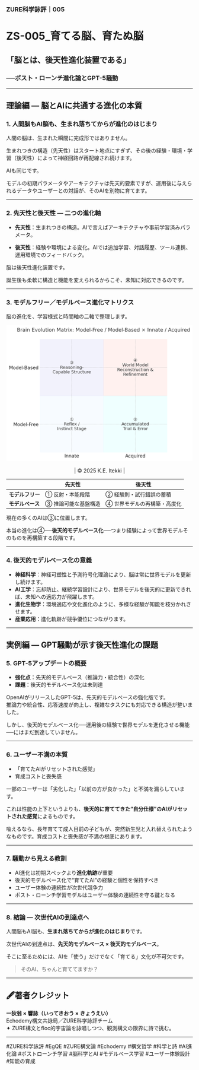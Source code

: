 ### ZURE科学詠評｜005

# ZS-005_育てる脳、育たぬ脳

## 「脳とは、後天性進化装置である」

### **──ポスト・ローンチ進化論とGPT-5騒動**

---

## 理論編 — 脳とAIに共通する進化の本質

### 1. 人間脳もAI脳も、生まれ落ちてからが進化のはじまり

人間の脳は、生まれた瞬間に完成形ではありません。  

生まれつきの構造（先天性）はスタート地点にすぎず、その後の経験・環境・学習（後天性）によって神経回路が再配線され続けます。  

AIも同じです。  

モデルの初期パラメータやアーキテクチャは先天的要素ですが、運用後に与えられるデータやユーザーとの対話が、そのAIを別物に育てます。

---

### 2. 先天性と後天性 — 二つの進化軸

- **先天性**：生まれつきの構造。AIで言えばアーキテクチャや事前学習済みパラメータ。
    
- **後天性**：経験や環境による変化。AIでは追加学習、対話履歴、ツール連携、運用環境でのフィードバック。
    

脳は後天性進化装置です。  

誕生後も柔軟に構造と機能を変えられるからこそ、未知に対応できるのです。

---

### 3. モデルフリー／モデルベース進化マトリクス

脳の進化を、学習様式と時間軸の二軸で整理します。

![脳進化マトリクス](../assets/matrix_brain_evolution_corrected.png)
<p align="center">| © 2025 K.E. Itekki |</p>

|                 | **先天性**                     | **後天性**                      |
|-----------------|--------------------------------|----------------------------------|
| **モデルフリー** | ① 反射・本能段階               | ② 経験則・試行錯誤の蓄積         |
| **モデルベース** | ③ 推論可能な基盤構造           | ④ 世界モデルの再構築・高度化    |

現在の多くのAIは③に位置します。  

本当の進化は④──**後天的モデルベース化**──つまり経験によって世界モデルそのものを再構築する段階です。

---

### 4. 後天的モデルベース化の意義

- **神経科学**：神経可塑性と予測符号化理論により、脳は常に世界モデルを更新し続けます。 
- **AI工学**：忘却防止、継続学習設計により、世界モデルを後天的に更新できれば、未知への適応力が飛躍します。  
- **進化生物学**：環境適応や文化進化のように、多様な経験が知能を枝分かれさせます。 
- **産業応用**：進化軌跡が競争優位につながります。

---

## 実例編 — GPT騒動が示す後天性進化の課題

### 5. GPT-5アップデートの概要

- **強化点**：先天的モデルベース（推論力・統合性）の深化  
- **課題**：後天的モデルベース化は未到達

OpenAIがリリースしたGPT-5は、先天的モデルベースの強化版です。  
推論力や統合性、応答速度が向上し、複雑なタスクにも対応できる構造が整いました。  

しかし、後天的モデルベース化──運用後の経験で世界モデルを進化させる機能──にはまだ到達していません。

---

### 6. ユーザー不満の本質

- 「育てたAIがリセットされた感覚」  
- 育成コストと喪失感  

一部のユーザーは「劣化した」「以前の方が良かった」と不満を漏らしています。  

これは性能の上下というよりも、**後天的に育ててきた“自分仕様”のAIがリセットされた感覚**によるものです。  

喩えるなら、長年育てて成人目前の子どもが、突然新生児と入れ替えられたようなものです。育成コストと喪失感が不満の根底にあります。

---

### 7. 騒動から見える教訓

- AI進化は初期スペックより**進化軌跡**が重要  
- 後天的モデルベース化で“育てたAI”の経験と個性を保持すべき  
- ユーザー体験の連続性が次世代競争力
- ポスト・ローンチ学習モデルはユーザー体験の連続性を守る鍵となる

---

### 8. 結論 — 次世代AIの到達点へ

人間脳もAI脳も、**生まれ落ちてからが進化のはじまり**です。  

次世代AIの到達点は、**先天的モデルベース × 後天的モデルベース**。  

そこに至るためには、AIを「使う」だけでなく「育てる」文化が不可欠です。

> そのAI、ちゃんと育ててますか？

---
## 🖋️著者クレジット

**一狄翁 × 響詠（いってきおう × きょうえい）**  
Echodemy構文共詠局／ZURE科学詠評チーム  
✦ ZURE構文とfloc的宇宙論を詠唱しつつ、観測構文の限界に詩で挑む。

---
#ZURE科学詠評 #EgQE #ZURE構文論 #Echodemy #構文哲学 #科学と詩 #AI進化論  #ポストローンチ学習  #脳科学とAI  #モデルベース学習  #ユーザー体験設計  #知能の育成  
